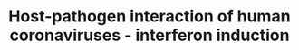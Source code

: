 ---
annotations:
- id: PW:0000003
  parent: signaling pathway
  type: Pathway Ontology
  value: signaling pathway
- id: DOID:934
  parent: disease by infectious agent
  type: Disease Ontology
  value: viral infectious disease
- id: DOID:2945
  parent: disease by infectious agent
  type: Disease Ontology
  value: severe acute respiratory syndrome
- id: PW:0000895
  parent: signaling pathway
  type: Pathway Ontology
  value: type I interferon signaling pathway
authors:
- Fehrhart
- Egonw
- AlexanderPico
- Evelo
- Eweitz
- Finterly
- NhungP
- Ddigles
citedin:
- link: PMC9015133
  title: An endogenously activated antiviral state restricts SARS-CoV-2 infection
    in differentiated primary airway epithelial cells (2022)
- link: PMC9537444
  title: Bioinformatics and systems-biology analysis to determine the effects of Coronavirus
    disease 2019 on patients with allergic asthma (2022)
- link: 10.1371/journal.pone.0281981
  title: Identification of host genomic biomarkers from multiple transcriptomics datasets
    for diagnosis and therapies of SARS-CoV-2 infections (2023)
- link: 10.3389/fcimb.2023.1280223
  title: Discovering common pathogenetic processes between COVID-19 and tuberculosis
    by bioinformatics and system biology approach (2023)
- link: 10.1155/2022/3515001
  title: Combination of Enrichment Using Gene Ontology and Transcriptomic Analysis
    Revealed Contribution of Interferon Signaling to Severity of COVID-19 (2022)
- link: 10.3390/ijms25115731
  title: Longitudinal Neuropathological Consequences of Extracranial Radiation Therapy
    in Mice (2024)
- link: 10.3390/pathogens12111373
  title: Transcriptional Profiling of SARS-CoV-2-Infected Calu-3 Cells Reveals Immune-Related
    Signaling Pathways (2024)
- link: 10.3389/fimmu.2021.769011
  title: 'A Practical Strategy for Exploring the Pharmacological Mechanism of Luteolin
    Against COVID-19/Asthma Comorbidity: Findings of System Pharmacology and Bioinformatics
    Analysis (2024)'
- link: 10.1016/j.stemcr.2023.05.007
  title: Parallel use of human stem cell lung and heart models provide insights for
    SARS-CoV-2 treatment (2023)
communities:
- COVID19
description: Figure 8 of review. The induction of Type I interferons and signaling
  leading to the innate immune response during SARS-COV-2 infection. TLR7 MYD88-dependent
  signaling is inhibited at multiple steps by the SARS-CoV Papain-Like Protease (PLpro)
  domain of nsp3 (red oval). The signaling pathway is critical to induction of type
  I interferons (INF-I) via IRF3, AP-1 and NFkB transcription factors. INF-I triggers
  the JAK/STAT pathway leading to the induction of interferon-stimulated genes (ISGs),
  such as OAS and PKR, which go one to conduct the innate immune response. TREML4
  has been shown to be necessary for MYD88 recruitment by TLR7 and STAT1 participation.
  The inhibition of SARS-CoV-2 PLpro by GRL0617 is proposed based on Ratia, et al.
  2008 and 100% sequence identity between SARS-CoV and SARS-CoV-2 across all 13 residues
  of PLpro involved in binding GRL0617 (82.9% identity across 316 amino acids) as
  determined by the alignment of RefSeq YP_009725299.1 and PDB 3E9S (https://alexanderpico.github.io/SARS-CoV-2_Alignments/#Nsp3_PLpro_domain).
  The antimicrobial agent, azithromycin, is in clinical trials as COVID-19 therapy
  in combination with hydroxychloroquine (Gautret 2020) has been shown to modulate
  inflammation by inhibiting the activation of many of these same transcription factors.
last-edited: 2025-07-09
ndex: a1630090-8b70-11eb-9e72-0ac135e8bacf
organisms:
- Homo sapiens
redirect_from:
- /index.php/Pathway:WP4880
- /instance/WP4880
- /instance/WP4880_r139845
revision: r139845
schema-jsonld:
- '@context': https://schema.org/
  '@id': https://wikipathways.github.io/pathways/WP4880.html
  '@type': Dataset
  creator:
    '@type': Organization
    name: WikiPathways
  description: Figure 8 of review. The induction of Type I interferons and signaling
    leading to the innate immune response during SARS-COV-2 infection. TLR7 MYD88-dependent
    signaling is inhibited at multiple steps by the SARS-CoV Papain-Like Protease
    (PLpro) domain of nsp3 (red oval). The signaling pathway is critical to induction
    of type I interferons (INF-I) via IRF3, AP-1 and NFkB transcription factors. INF-I
    triggers the JAK/STAT pathway leading to the induction of interferon-stimulated
    genes (ISGs), such as OAS and PKR, which go one to conduct the innate immune response.
    TREML4 has been shown to be necessary for MYD88 recruitment by TLR7 and STAT1
    participation. The inhibition of SARS-CoV-2 PLpro by GRL0617 is proposed based
    on Ratia, et al. 2008 and 100% sequence identity between SARS-CoV and SARS-CoV-2
    across all 13 residues of PLpro involved in binding GRL0617 (82.9% identity across
    316 amino acids) as determined by the alignment of RefSeq YP_009725299.1 and PDB
    3E9S (https://alexanderpico.github.io/SARS-CoV-2_Alignments/#Nsp3_PLpro_domain).
    The antimicrobial agent, azithromycin, is in clinical trials as COVID-19 therapy
    in combination with hydroxychloroquine (Gautret 2020) has been shown to modulate
    inflammation by inhibiting the activation of many of these same transcription
    factors.
  keywords:
  - 3a
  - 3b
  - '6'
  - 7a
  - 9b
  - CHUK
  - DDX58
  - E
  - FOS
  - IFIH1
  - IFNAR1
  - IFNAR2
  - IKBKB
  - IKBKE
  - IKBKG
  - IRF3
  - IRF9
  - JAK1
  - JUN
  - M
  - MAP3K7
  - MAPK14
  - MAPK8
  - MAVS
  - MYD88
  - N
  - NFKB1
  - NFKBIA
  - OAS1
  - OAS2
  - OAS3
  - PKR
  - PLpro (nsp3)
  - RIPK1
  - 'S '
  - STAT1
  - STAT2
  - TBK1
  - TICAM1
  - TLR7
  - TRAF3
  - TRAF6
  - TYK2
  license: CC0
  name: Host-pathogen interaction of human coronaviruses - interferon induction
seo: CreativeWork
title: Host-pathogen interaction of human coronaviruses - interferon induction
wpid: WP4880
---